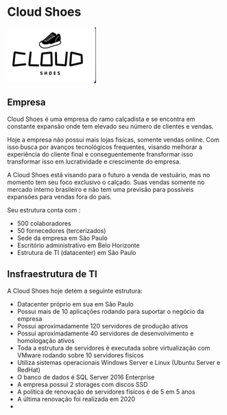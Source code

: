 # Cloud Shoes

![](/images/logo.png)


## Empresa


Cloud Shoes é uma empresa do ramo calçadista e se encontra em constante expansão onde tem elevado seu número de clientes e vendas.

Hoje a empresa não possui mais lojas fisícas, somente vendas online. Com isso busca por avanços tecnológicos frequentes, visando melhorar a experiência do cliente final e conseguentemente fransformar isso transformar isso em lucratividade e crescimente do empresa.

A Cloud Shoes está visando para o futuro a venda de vestuário, mas no momento tem seu foco exclusivo o calçado. Suas vendas somente no mercado interno brasileiro e não tem uma previsão para possíveis expansões para vendas fora do país.

Seu estrutura conta com :

* 500  colaboradores
* 50 fornecedores (tercerizados)
* Sede da empresa em São Paulo
* Escritório administrativo em Belo Horizonte 
* Estrutura de TI (datacenter) em São Paulo

## Insfraestrutura de TI

A Cloud Shoes hoje detém a seguinte estrutura:

* Datacenter próprio em sua em São Paulo
* Possui mais de 10 aplicações rodando para suportar o negócio da empresa
* Possui aproximadamente 120 servidores de produção ativos
* Possui aproximadamente 40 servidores de desenvolvimento e homologação ativos
* Toda a estrutura de servidores é executada sobre virtualização com VMware rodando sobre 10 servidores fisícos
* Utiliza sistemas operacionais Windows Server e Linux (Ubuntu Server e RedHat)
* O banco de dados é SQL Server 2016 Enterprise
* A empresa possui 2 storages com discos SSD
* A política de renovação de servidores fisícos é de 5 em 5 anos
* A última renovação foi realizada em 2020
* 